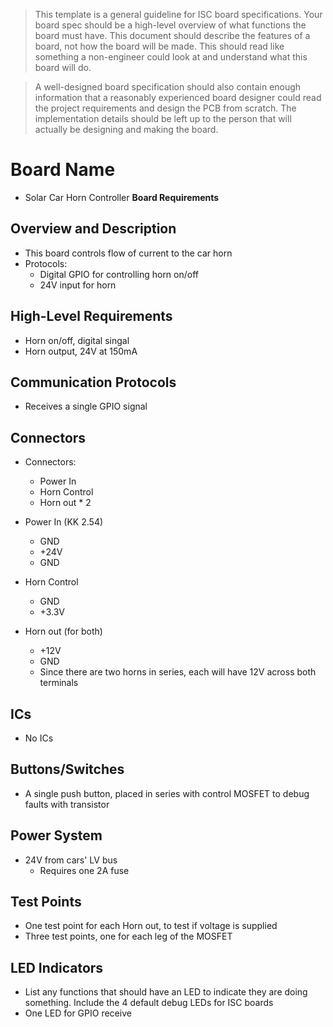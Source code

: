 > This template is a general guideline for ISC board specifications. Your board spec should be a high-level overview of what functions the board must have. This document should describe the features of a board, not how the board will be made. This should read like something a non-engineer could look at and understand what this board will do.

> A well-designed board specification should also contain enough information that a reasonably experienced board designer could read the project requirements and design the PCB from scratch. The implementation details should be left up to the person that will actually be designing and making the board.


# Board Name
- Solar Car Horn Controller
**Board Requirements**



## Overview and Description
- This board controls flow of current to the car horn
- Protocols:
	- Digital GPIO for controlling horn on/off
	- 24V input for horn

## High-Level Requirements
- Horn on/off, digital singal
- Horn output, 24V at 150mA

## Communication Protocols
- Receives a single GPIO signal

## Connectors
 - Connectors:
	- Power In
	- Horn Control
	- Horn out * 2

 - Power In (KK 2.54)
	- GND
	- +24V
	- GND
-  Horn Control
	- GND
	- +3.3V
- Horn out (for both)
	- +12V
	- GND
	- Since there are two horns in series, each will have 12V across both terminals

## ICs
- No ICs

## Buttons/Switches
- A single push button, placed in series with control MOSFET to debug faults with transistor

## Power System

- 24V from cars' LV bus
	- Requires one 2A fuse

## Test Points
- One test point for each Horn out, to test if voltage is supplied
- Three test points, one for each leg of the MOSFET

## LED Indicators
- List any functions that should have an LED to indicate they are doing something. Include the 4 default debug LEDs for ISC boards
- One LED for GPIO receive